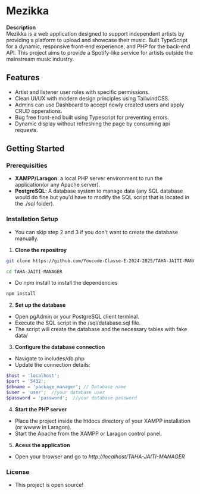 # Mezikka

**Description**  
Mezikka is a web application designed to support independent artists by providing a platform to upload and showcase their music. Built TypeScript for a dynamic, responsive front-end experience, and PHP for the back-end API. This project aims to provide a Spotify-like service for artists outside the mainstream music industry.

## Features
- Artist and listener user roles with specific permissions.
- Clean UI/UX with modern design principles using TailwindCSS.
- Admins can use Dashboard to accept newly created users and apply CRUD opperations.
- Bug free front-end built using Typescript for preventing errors.
- Dynamic display without refreshing the page by consuming api requests.

## Getting Started

### Prerequisities
- **XAMPP/Laragon**: a local PHP server environment to run the application(or any Apache server).
- **PostgreSQL**: A database system to manage data (any SQL database would do fine but you'd have to modify the SQL script that is located in the ./sql folder).

### Installation Setup
- You can skip step 2 and 3 if you don't want to create the database manually.

1. **Clone the repositroy**
```bash
git clone https://github.com/Youcode-Classe-E-2024-2025/TAHA-JAITI-MANAGER.git

cd TAHA-JAITI-MANAGER
```
- Do npm install to install the dependencies
```bash
npm install
```
2. **Set up the database**
- Open pgAdmin or your PostgreSQL client terminal.
- Execute the SQL script in the /sql/database.sql file.
- The script will create the database and the necessary tables with fake data/

3. **Configure the database connection**
- Navigate to includes/db.php
- Update the connection details:
```php
$host = 'localhost';  
$port = '5432';  
$dbname = 'package_manager'; // Database name 
$user = 'user';  //your database user
$password = 'password';  //your database password
```
4. **Start the PHP server**
- Place the project inside the htdocs directory of your XAMPP installation (or wwww in Laragon).
- Start the Apache from the XAMPP or Laragon control panel.
5. **Acess the application**
- Open your browser and go to *http://localhost/TAHA-JAITI-MANAGER*


### License
- This project is open source!
